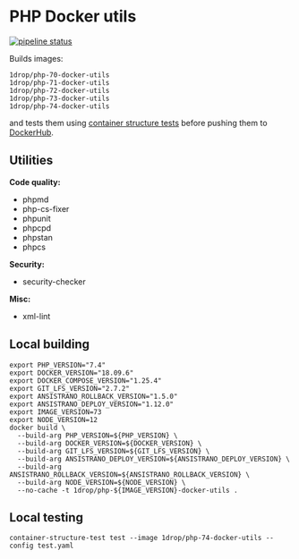 # PHP Docker utils

[![pipeline status](https://git.1drop.de/onedrop/php-docker-utils/badges/master/pipeline.svg)](https://git.1drop.de/onedrop/php-docker-utils/commits/master)

Builds images:
```
1drop/php-70-docker-utils
1drop/php-71-docker-utils
1drop/php-72-docker-utils
1drop/php-73-docker-utils
1drop/php-74-docker-utils
```

and tests them using [container structure tests](https://github.com/GoogleContainerTools/container-structure-test) before pushing them to [DockerHub](https://hub.docker.com/r/1drop).

## Utilities

**Code quality:**

* phpmd
* php-cs-fixer
* phpunit
* phpcpd
* phpstan
* phpcs

**Security:**

* security-checker

**Misc:**

* xml-lint

## Local building

```shell script
export PHP_VERSION="7.4"
export DOCKER_VERSION="18.09.6"
export DOCKER_COMPOSE_VERSION="1.25.4"
export GIT_LFS_VERSION="2.7.2"
export ANSISTRANO_ROLLBACK_VERSION="1.5.0"
export ANSISTRANO_DEPLOY_VERSION="1.12.0"
export IMAGE_VERSION=73
export NODE_VERSION=12
docker build \
  --build-arg PHP_VERSION=${PHP_VERSION} \
  --build-arg DOCKER_VERSION=${DOCKER_VERSION} \
  --build-arg GIT_LFS_VERSION=${GIT_LFS_VERSION} \
  --build-arg ANSISTRANO_DEPLOY_VERSION=${ANSISTRANO_DEPLOY_VERSION} \
  --build-arg ANSISTRANO_ROLLBACK_VERSION=${ANSISTRANO_ROLLBACK_VERSION} \
  --build-arg NODE_VERSION=${NODE_VERSION} \
  --no-cache -t 1drop/php-${IMAGE_VERSION}-docker-utils .
```

## Local testing

```shell script
container-structure-test test --image 1drop/php-74-docker-utils --config test.yaml
```
